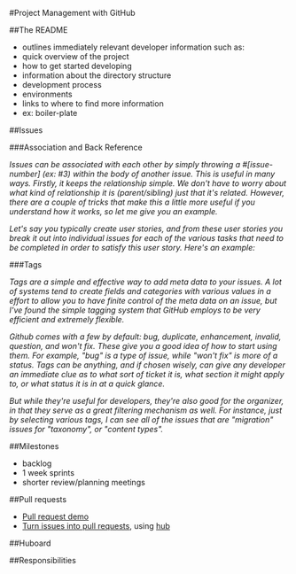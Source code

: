 #Project Management with GitHub

##The README
* outlines immediately relevant developer information such as:
 * quick overview of the project
 * how to get started developing
 * information about the directory structure
 * development process
 * environments
 * links to where to find more information
 * ex: boiler-plate

##Issues

###Association and Back Reference

_Issues can be associated with each other by simply throwing a #[issue-number] (ex: #3) within the body of another issue. This is useful in many ways. Firstly, it keeps the relationship simple. We don't have to worry about what kind of relationship it is (parent/sibling) just that it's related. However, there are a couple of tricks that make this a little more useful if you understand how it works, so let me give you an example._

_Let's say you typically create user stories, and from these user stories you break it out into individual issues for each of the various tasks that need to be completed in order to satisfy this user story. Here's an example:_

###Tags

_Tags are a simple and effective way to add meta data to your issues. A lot of systems tend to create fields and categories with various values in a effort to allow you to have finite control of the meta data on an issue, but I've found the simple tagging system that GitHub employs to be very efficient and extremely flexible._

_Github comes with a few by default: bug, duplicate, enhancement, invalid, question, and won't fix. These give you a good idea of how to start using them. For example, "bug" is a type of issue, while "won't fix" is more of a status. Tags can be anything, and if chosen wisely, can give any developer an immediate clue as to what sort of ticket it is, what section it might apply to, or what status it is in at a quick glance._

_But while they're useful for developers, they're also good for the organizer, in that they serve as a great filtering mechanism as well. For instance, just by selecting various tags, I can see all of the issues that are "migration" issues for "taxonomy", or "content types"._

##Milestones
* backlog
* 1 week sprints
* shorter review/planning meetings


##Pull requests
* [Pull request demo](https://vimeo.com/41045197)
* [Turn issues into pull requests](http://www.youtube.com/watch?v=suS3lDn20HY), using [hub](https://github.com/defunkt/hub)


##Huboard

##Responsibilities
